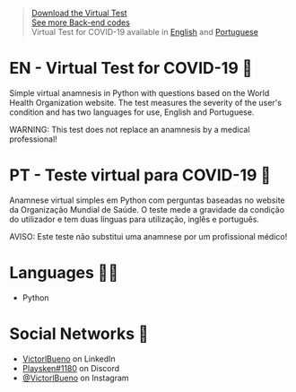 ><a href="https://github.com/VictorlBueno/Virtual-Covid-Test/archive/refs/heads/main.zip" target="_blank">Download the Virtual Test</a></br>
><a href="https://github.com/stars/VictorlBueno/lists/back-end" target="_blank">See more Back-end codes</a></br>
>Virtual Test for COVID-19 available in <a href="https://github.com/VictorlBueno/Virtual-Covid-Test/new/main?readme=1#en---virtual-covid-19-test-" target="_blank">English</a> and <a href="https://github.com/VictorlBueno/Virtual-Covid-Test/new/main?readme=1#pt---teste-virtual-para-covid-19-" target="_blank">Portuguese</a>

# EN - Virtual Test for COVID-19  🦠
Simple virtual anamnesis in Python with questions based on the World Health Organization website. The test measures the severity of the user's condition and has two languages for use, English and Portuguese.

WARNING: This test does not replace an anamnesis by a medical professional!

# PT - Teste virtual para COVID-19 🦠
Anamnese virtual simples em Python com perguntas baseadas no website da Organização Mundial de Saúde. O teste mede a gravidade da condição do utilizador e tem duas línguas para utilização, inglês e português.

AVISO: Este teste não substitui uma anamnese por um profissional médico!

# Languages 👨‍💻
<ul>
  <li>Python</li>
</ul>
 
# Social Networks 🔗
<ul>
<li><a href="https://www.linkedin.com/in/victorlbueno/" target="_blank">VictorlBueno</a> on LinkedIn</li>
<li><a href="discordapp.com/users/Playsken#1180" target="_blank">Playsken#1180</a> on Discord</li>
<li><a href="instagram.com/victorlbueno" target="_blank">@VictorlBueno</a> on Instagram</li></ul>
